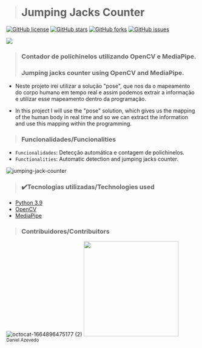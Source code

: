 > <h1>Jumping Jacks Counter</h1>
[![GitHub license](https://img.shields.io/github/license/DanAzevedo/parking-space-counter?style=for-the-badge)](https://github.com/DanAzevedo/parking-space-counter/blob/main/LICENSE)
[![GitHub stars](https://img.shields.io/github/stars/DanAzevedo/parking-space-counter?style=for-the-badge)](https://github.com/DanAzevedo/parking-space-counter/stargazers)
[![GitHub forks](https://img.shields.io/github/forks/DanAzevedo/parking-space-counter?style=for-the-badge)](https://github.com/DanAzevedo/parking-space-counter/network)
[![GitHub issues](https://img.shields.io/github/issues/DanAzevedo/parking-space-counter?style=for-the-badge)](https://github.com/DanAzevedo/parking-space-counter/issues)

<p>
<img src="http://img.shields.io/static/v1?label=STATUS&message=%20FINISH&color=GREEN&style=for-the-badge"/>
</p>

> <h3>Contador de polichinelos utilizando OpenCV e MediaPipe.</h3>
> <h3>Jumping jacks counter using OpenCV and MediaPipe.</h3>  

- Neste projeto irei utilizar a solução "pose", que nos da o mapeamento do corpo humano em tempo real e assim podemos extrair a informação e utilizar esse mapeamento dentro da programação.

- In this project I will use the "pose" solution, which gives us the mapping of the human body in real time and so we can extract the information and use this mapping within the programming.

> <h3>Funcionalidades/Funcionalities</h3>

- `Funcionalidades`: Detecção automática e contagem de polichinelos.
- `Functionalities`: Automatic detection and jumping jacks counter.

 ![jumping-jack-counter](https://user-images.githubusercontent.com/60473748/193833672-6a4bef67-f2ae-410d-bec4-7da64c0eae0c.gif)

 > <h3>✔️Tecnologias utilizadas/Technologies used</h3>

- [Python 3.9](https://www.python.org/)
- [OpenCV](https://opencv.org/)
- [MediaPipe](https://mediapipe.dev/)

> <h3>Contribuidores/Contribuitors</h3>

![octocat-1664896475177 (2)](https://user-images.githubusercontent.com/60473748/193859722-6fef2b23-a921-4c41-a600-487de23176b8.png)
<img src="https://avatars.githubusercontent.com/u/60473748?s=400&u=dde6f4919a91bc1d5c33737be4259f845a0ee553&v=4" width=250><br><sub>Daniel Azevedo</sub>
